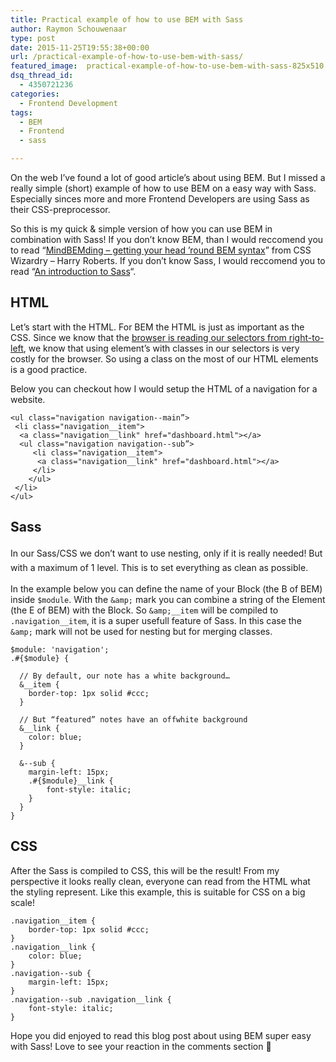 ```yaml
---
title: Practical example of how to use BEM with Sass
author: Raymon Schouwenaar
type: post
date: 2015-11-25T19:55:38+00:00
url: /practical-example-of-how-to-use-bem-with-sass/
featured_image:  practical-example-of-how-to-use-bem-with-sass-825x510.jpg
dsq_thread_id:
  - 4350721236
categories:
  - Frontend Development
tags:
  - BEM
  - Frontend
  - sass

---
```

On the web I&#8217;ve found a lot of good article&#8217;s about using BEM. But I missed a really simple (short) example of how to use BEM on a easy way with Sass. Especially sinces more and more Frontend Developers are using Sass as their CSS-preprocessor.

So this is my quick & simple version of how you can use BEM in combination with Sass! If you don&#8217;t know BEM, than I would reccomend you to read &#8220;[MindBEMding – getting your head ’round BEM syntax][1]&#8221; from CSS Wizardry &#8211; Harry Roberts. If you don&#8217;t know Sass, I would reccomend you to read &#8220;[An introduction to Sass][2]&#8220;.

## HTML

Let&#8217;s start with the HTML. For BEM the HTML is just as important as the CSS. Since we know that the [browser is reading our selectors from right-to-left][3], we know that using element&#8217;s with classes in our selectors is very costly for the browser. So using a class on the most of our HTML elements is a good practice.

Below you can checkout how I would setup the HTML of a navigation for a website.

    <ul class="navigation navigation--main”>
     <li class="navigation__item">
      <a class="navigation__link" href="dashboard.html"></a>
      <ul class="navigation navigation--sub”>
         <li class="navigation__item">
          <a class="navigation__link" href="dashboard.html"></a>
         </li>
        </ul>
     </li>
    </ul>

## Sass

<span style="line-height: 1.6471;">In our Sass/CSS we don&#8217;t want to use nesting, only if it is really needed! But with a maximum of 1 level. This is to set everything as clean as possible.</span>

In the example below you can define the name of your Block (the B of BEM) inside `$module`. With the `&amp;` mark you can combine a string of the Element (the E of BEM) with the Block. So `&amp;__item` will be compiled to `.navigation__item`, it is a super usefull feature of Sass. In this case the `&amp;` mark will not be used for nesting but for merging classes.

    $module: 'navigation';
    .#{$module} {

      // By default, our note has a white background…
      &__item {
        border-top: 1px solid #ccc;
      }

      // But “featured” notes have an offwhite background
      &__link {
        color: blue;
      }

      &--sub {
        margin-left: 15px;
        .#{$module}__link {
            font-style: italic;
        }
      }
    }

## CSS

After the Sass is compiled to CSS, this will be the result! From my perspective it looks really clean, everyone can read from the HTML what the styling represent. Like this example, this is suitable for CSS on a big scale!

    .navigation__item {
        border-top: 1px solid #ccc;
    }
    .navigation__link {
        color: blue;
    }
    .navigation--sub {
        margin-left: 15px;
    }
    .navigation--sub .navigation__link {
        font-style: italic;
    }

Hope you did enjoyed to read this blog post about using BEM super easy with Sass! Love to see your reaction in the comments section 🙂

 [1]: http://csswizardry.com/2013/01/mindbemding-getting-your-head-round-bem-syntax/
 [2]: http://callmenick.com/post/an-introduction-to-sass-scss
 [3]: http://www.raymonschouwenaar.nl/css-performance-we-write-css-selectors-wrong/